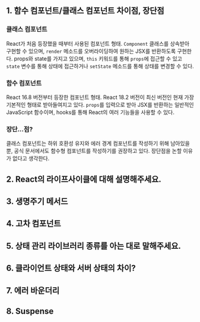 ## 1. 함수 컴포넌트/클래스 컴포넌트 차이점, 장단점
### 클래스 컴포넌트
React가 처음 등장했을 때부터 사용된 컴포넌트 형태. `Component` 클래스를 상속받아 구현할 수 있으며, `render` 메소드를 오버라이딩하여 원하는 JSX를 반환하도록 구현한다. props와 state를 가지고 있으며, `this` 키워드를 통해 `props`에 접근할 수 있고 `state` 변수를 통해 상태에 접근하거나 `setState` 메소드를 통해 상태를 변경할 수 있다.

### 함수 컴포넌트
React 16.8 버전부터 등장한 컴포넌트 형태. React 18.2 버전이 최신 버전인 현재 가장 기본적인 형태로 받아들여지고 있다. `props`를 입력으로 받아 JSX를 반환하는 일반적인 JavaScript 함수이며, hooks를 통해 React의 여러 기능들을 사용할 수 있다.

### 장단…점?
클래스 컴포넌트는 하위 호환성 유지와 에러 경계 컴포넌트를 작성하기 위해 남아있을 뿐, 공식 문서에서도 함수형 컴포넌트를 작성하기를 권장하고 있다. 장단점을 논할 이유가 없다고 생각한다.

## 2. React의 라이프사이클에 대해 설명해주세요.

## 3. 생명주기 메서드

## 4. 고차 컴포넌트

## 5. 상태 관리 라이브러리 종류를 아는 대로 말해주세요.

## 6. 클라이언트 상태와 서버 상태의 차이?

## 7. 에러 바운더리

## 8. Suspense
